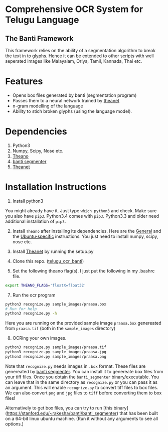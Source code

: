 # Comprehensive OCR System for Telugu Language
## The Banti Framework

This framework relies on the ability of a segmentation algorithm to break the
text in to glyphs. Hence it can be extended to other scripts with well 
seperated images like Malayalam, Oriya, Tamil, Kannada, Thai etc.

# Features
+ Opens box files generated by banti (segmentation program)
+ Passes them to a neural network trained by [theanet](https://github.com/rakeshvar/theanet)
+ n-gram modelling of the language
+ Ability to stich broken glyphs (using the language model).

# Dependencies
1. Python3
1. Numpy, Scipy, Nose etc.
1. [Theano](https://github.com/Theano/Theano)
1. [banti segmenter](https://github.com/rakeshvar/banti)
1. [Theanet](https://github.com/rakeshvar/theanet)

# Installation Instructions

1. Install python3

  You might already have it. Just type ```which python3``` and  check. Make sure you also have ```pip3```. Python3.4 comes with ```pip3```. Python3.3 and older need additional installation of ```pip3```.

2. Install ```Theano``` after installing its dependencies. Here are the [General](http://deeplearning.net/software/theano/install.html) and  the 
[Ubuntu-specific](http://deeplearning.net/software/theano/install_ubuntu.html#install-ubuntu) instructions. You just need to install numpy, scipy, nose etc.

3. Install [Theanet](https://github.com/rakeshvar/theanet) by running the setup.py

4. Clone this repo. ([telugu_ocr_banti](https://github.com/rakeshvar/telugu_ocr_banti))

5. Set the following theano flag(s). I just put the following in my .bashrc file.
  ```sh
  export THEANO_FLAGS='floatX=float32'
  ```
7. Run the ocr program 
  ```sh
  python3 recognize.py sample_images/praasa.box 
  # Run for help
  python3 recognize.py -h
  ```
  Here you are running on the provided sample image ```praasa.box``` genereated from ```praasa.tif``` (both in the ```sample_images``` directory)

8. OCRing your own images.
  ```sh
  python3 recognize.py sample_images/praasa.tif
  python3 recognize.py sample_images/praasa.jpg
  python3 recognize.py sample_images/praasa.png
  ```

  Note that `recognize.py` needs images in `.box` format. These 
  files are genereated by [banti segmenter](https://github.com/rakeshvar/banti). 
  You can install it to genereate box files from your tiff files. Once you 
  obtain the `banti_segmenter` binary/executable. You can leave that in the 
  same directory as `recognize.py` or you can pass it as an argument.
  This will enable `recognize.py` to convert tiff files to box files. We can 
  also convert `png` and `jpg` files to `tiff` before converting them to box 
  files!
  
  Alternatively to get box files, you can try to run [this binary]
  (https://stanford.edu/~rakesha/banti/banti_segmenter) that has been built on a 64-bit linux ubuntu machine. (Run it without any arguments to see all options.) 
